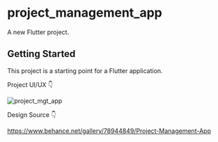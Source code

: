 # project_management_app

A new Flutter project.

## Getting Started

This project is a starting point for a Flutter application.

Project UI/UX 👇

![project_mgt_app](https://user-images.githubusercontent.com/67652657/174227605-2ccda674-3225-4d53-a5e5-a2da72c27f7c.png)

Design Source 👇

https://www.behance.net/gallery/78944849/Project-Management-App

